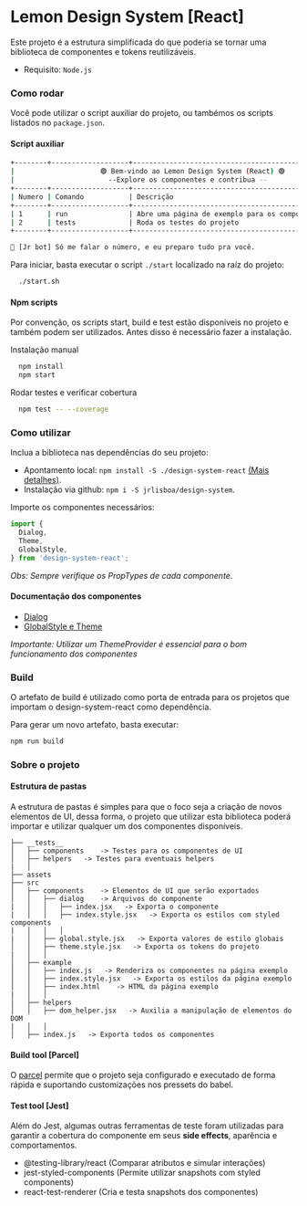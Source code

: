 
# Lemon Design System [React]

Este projeto é a estrutura simplificada do que poderia se tornar uma biblioteca
de componentes e tokens reutilizáveis.

- Requisito: `Node.js`


### Como rodar
Você pode utilizar o script auxiliar do projeto, ou tambémos os scripts
listados no `package.json`.

#### Script auxiliar

```bash
+--------+-------------------+--------------------------------------------------------+
|                     🟢 Bem-vindo ao Lemon Design System (React) 🟢                  |
|                       --Explore os componentes e contribua --                       |
+--------+-------------------+--------------------------------------------------------+
| Numero | Comando           | Descrição                                              |
+--------+-------------------+--------------------------------------------------------+
| 1      | run               | Abre uma página de exemplo para os componentes         |
| 2      | tests             | Roda os testes do projeto                              |
+--------+-------------------+--------------------------------------------------------+

🤖 [Jr bot] Só me falar o número, e eu preparo tudo pra você.
```

Para iniciar, basta executar o script `./start` localizado na raíz do projeto:
```bash
  ./start.sh
```

#### Npm scripts

Por convenção, os scripts start, build e test estão disponíveis no projeto e também
podem ser utilizados. Antes disso é necessário fazer a instalação.

Instalação manual
```bash
  npm install
  npm start
```

Rodar testes e verificar cobertura
```bash
  npm test -- --coverage
```

### Como utilizar
Inclua a biblioteca nas dependências do seu projeto:
* Apontamento local: `npm install -S ./design-system-react` [(Mais detalhes)](https://docs.npmjs.com/cli/v7/configuring-npm/package-json#local-paths).
* Instalação via github: `npm i -S jrlisboa/design-system`.

Importe os componentes necessários:

~~~javascript
import {
  Dialog,
  Theme,
  GlobalStyle,
} from 'design-system-react';
~~~

*Obs: Sempre verifique os PropTypes de cada componente.*

#### Documentação dos componentes

* [Dialog](./src/components/dialog/Readme.md)
* [GlobalStyle e Theme](./src/components/Readme.md)

*Importante: Utilizar um ThemeProvider é essencial para o bom funcionamento dos componentes*

### Build

O artefato de build é utilizado como porta de entrada para os projetos que
importam o design-system-react como dependência.

Para gerar um novo artefato, basta executar:

~~~bash
npm run build
~~~

### Sobre o projeto

#### Estrutura de pastas
A estrutura de pastas é simples para que o foco seja a criação de novos elementos de UI,
dessa forma, o projeto que utilizar esta biblioteca poderá importar e utilizar qualquer
um dos componentes disponíveis.


~~~
├── __tests__ 
│   ├── components    -> Testes para os componentes de UI
│   ├── helpers   -> Testes para eventuais helpers
|   │
├── assets                          
├── src
│   ├── components    -> Elementos de UI que serão exportados
│   │   ├── dialog    -> Arquivos do componente
|   │   │   ├── index.jsx   -> Exporta o componente
|   │   │   ├── index.style.jsx   -> Exporta os estilos com styled components
|   │   │   │
|   │   ├── global.style.jsx   -> Exporta valores de estilo globais
│   │   ├── theme.style.jsx   -> Exporta os tokens do projeto
|   │   │ 
│   ├── example
│   │   ├── index.js   -> Renderiza os componentes na página exemplo
│   │   ├── index.style.jsx   -> Exporta os estilos da página exemplo
│   │   ├── index.html    -> HTML da página exemplo
|   │   │ 
│   ├── helpers
│   │   ├── dom_helper.jsx   -> Auxilia a manipulação de elementos do DOM
|   │   │
│   ├── index.js   -> Exporta todos os componentes
~~~

#### Build tool [Parcel]

O [parcel](https://parceljs.org/) permite que o projeto seja configurado e executado de forma
rápida e suportando customizações nos pressets do babel.

#### Test tool [Jest]

Além do Jest, algumas outras ferramentas de teste foram utilizadas para garantir a 
cobertura do componente em seus **side effects**, aparência e comportamentos.
- @testing-library/react (Comparar atributos e simular interações)
- jest-styled-components (Permite utilizar snapshots com styled components)
- react-test-renderer (Cria e testa snapshots dos componentes)
